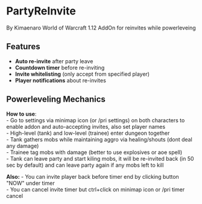 # PartyReInvite
By Kimaenaro
World of Warcraft 1.12 AddOn for reinvites while powerleveing

## Features
- **Auto re-invite** after party leave  
- **Countdown timer** before re-inviting  
- **Invite whitelisting** (only accept from specified player)  
- **Player notifications** about re-invites  

## Powerleveling Mechanics

**How to use**:  
	- Go to settings via minimap icon (or /pri settings) on both characters to enable addon and auto-accepting invites, also set player names     
	- High-level (tank) and low-level (trainee) enter dungeon together    
	- Tank gathers mobs while maintaining aggro via healing/shouts (dont deal any damage)    
	- Trainee tag mobs with damage (better to use explosives or aoe spell)    
	- Tank can leave party and start kiling mobs, it will be re-invited back (in 50 sec by default) and can leave party again if any mobs left to kill    

**Also:**
 	- You can invite player back before timer end by clicking button "NOW" under timer    
	- You can cancel invite timer but ctrl+click on minimap icon or /pri timer cancel    
 
